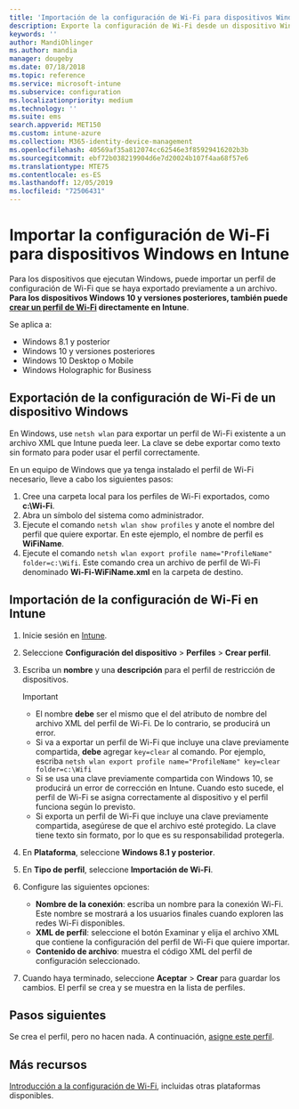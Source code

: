 ```yaml
---
title: 'Importación de la configuración de Wi-Fi para dispositivos Windows en Microsoft Intune: Azure | Microsoft Docs'
description: Exporte la configuración de Wi-Fi desde un dispositivo Windows como un archivo XML mediante netsh wlan. Después, importe este archivo en Intune para crear un perfil de Wi-Fi para los dispositivos que ejecutan Windows 8.1, Windows 10 y Windows Holographic for Business.
keywords: ''
author: MandiOhlinger
ms.author: mandia
manager: dougeby
ms.date: 07/18/2018
ms.topic: reference
ms.service: microsoft-intune
ms.subservice: configuration
ms.localizationpriority: medium
ms.technology: ''
ms.suite: ems
search.appverid: MET150
ms.custom: intune-azure
ms.collection: M365-identity-device-management
ms.openlocfilehash: 40569af35a812074cc62546e3f85929416202b3b
ms.sourcegitcommit: ebf72b038219904d6e7d20024b107f4aa68f57e6
ms.translationtype: MTE75
ms.contentlocale: es-ES
ms.lasthandoff: 12/05/2019
ms.locfileid: "72506431"
---
```

# <a name="import-wi-fi-settings-for-windows-devices-in-intune"></a>Importar la configuración de Wi-Fi para dispositivos Windows en Intune

Para los dispositivos que ejecutan Windows, puede importar un perfil de configuración de Wi-Fi que se haya exportado previamente a un archivo. **Para los dispositivos Windows 10 y versiones posteriores, también puede [crear un perfil de Wi-Fi](wi-fi-settings-windows.md) directamente en Intune**.

Se aplica a:  
- Windows 8.1 y posterior
- Windows 10 y versiones posteriores
- Windows 10 Desktop o Mobile
- Windows Holographic for Business

## <a name="export-wi-fi-settings-from-a-windows-device"></a>Exportación de la configuración de Wi-Fi de un dispositivo Windows

En Windows, use `netsh wlan` para exportar un perfil de Wi-Fi existente a un archivo XML que Intune pueda leer. La clave se debe exportar como texto sin formato para poder usar el perfil correctamente.

En un equipo de Windows que ya tenga instalado el perfil de Wi-Fi necesario, lleve a cabo los siguientes pasos:

1. Cree una carpeta local para los perfiles de Wi-Fi exportados, como **c:\Wi-Fi**.
2. Abra un símbolo del sistema como administrador.
3. Ejecute el comando `netsh wlan show profiles` y anote el nombre del perfil que quiere exportar. En este ejemplo, el nombre de perfil es **WiFiName**.
4. Ejecute el comando `netsh wlan export profile name="ProfileName" folder=c:\Wifi`. Este comando crea un archivo de perfil de Wi-Fi denominado **Wi-Fi-WiFiName.xml** en la carpeta de destino.

## <a name="import-the-wi-fi-settings-into-intune"></a>Importación de la configuración de Wi-Fi en Intune

1. Inicie sesión en [Intune](https://go.microsoft.com/fwlink/?linkid=2090973).
2. Seleccione **Configuración del dispositivo** > **Perfiles** > **Crear perfil**.
3. Escriba un **nombre** y una **descripción** para el perfil de restricción de dispositivos.

    > [!IMPORTANT]
    > - El nombre **debe** ser el mismo que el del atributo de nombre del archivo XML del perfil de Wi-Fi. De lo contrario, se producirá un error.
    > - Si va a exportar un perfil de Wi-Fi que incluye una clave previamente compartida, **debe** agregar `key=clear` al comando. Por ejemplo, escriba `netsh wlan export profile name="ProfileName" key=clear folder=c:\Wifi`
    > - Si se usa una clave previamente compartida con Windows 10, se producirá un error de corrección en Intune. Cuando esto sucede, el perfil de Wi-Fi se asigna correctamente al dispositivo y el perfil funciona según lo previsto.
    > - Si exporta un perfil de Wi-Fi que incluye una clave previamente compartida, asegúrese de que el archivo esté protegido. La clave tiene texto sin formato, por lo que es su responsabilidad protegerla.

4. En **Plataforma**, seleccione **Windows 8.1 y posterior**.
5. En **Tipo de perfil**, seleccione **Importación de Wi-Fi**.
6. Configure las siguientes opciones:
    - **Nombre de la conexión**: escriba un nombre para la conexión Wi-Fi. Este nombre se mostrará a los usuarios finales cuando exploren las redes Wi-Fi disponibles.
    - **XML de perfil**: seleccione el botón Examinar y elija el archivo XML que contiene la configuración del perfil de Wi-Fi que quiere importar.
    - **Contenido de archivo**: muestra el código XML del perfil de configuración seleccionado.
7. Cuando haya terminado, seleccione **Aceptar** > **Crear** para guardar los cambios. El perfil se crea y se muestra en la lista de perfiles.

## <a name="next-steps"></a>Pasos siguientes

Se crea el perfil, pero no hacen nada. A continuación, [asigne este perfil](device-profile-assign.md).

## <a name="more-resources"></a>Más recursos

[Introducción a la configuración de Wi-Fi](wi-fi-settings-configure.md), incluidas otras plataformas disponibles.
